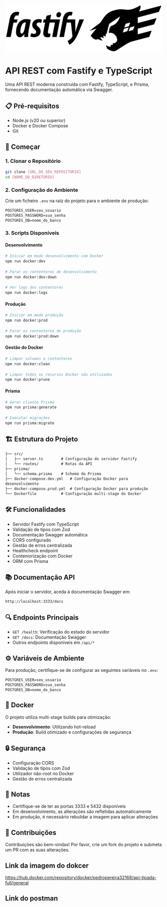 <div align="center"> <a href="https://fastify.dev/">
    <img
      src="https://github.com/fastify/graphics/raw/HEAD/fastify-landscape-outlined.svg"
      width="650"
      height="auto"
    />
  </a>
</div>

# API REST com Fastify e TypeScript

Uma API REST moderna construída com Fastify, TypeScript, e Prisma, fornecendo documentação automática via Swagger.

## 📋 Pré-requisitos

- Node.js (v20 ou superior)
- Docker e Docker Compose
- Git

## 🚀 Começar

### 1. Clonar o Repositório

```bash
git clone [URL_DO_SEU_REPOSITORIO]
cd [NOME_DO_DIRETORIO]
```

### 2. Configuração do Ambiente

Crie um ficheiro `.env` na raiz do projeto para o ambiente de produção:

```env
POSTGRES_USER=seu_usuario
POSTGRES_PASSWORD=sua_senha
POSTGRES_DB=nome_do_banco
```

### 3. Scripts Disponíveis

#### Desenvolvimento

```bash
# Iniciar em modo desenvolvimento com Docker
npm run docker:dev

# Parar os contentores de desenvolvimento
npm run docker:dev:down

# Ver logs dos contentores
npm run docker:logs
```

#### Produção

```bash
# Iniciar em modo produção
npm run docker:prod

# Parar os contentores de produção
npm run docker:prod:down
```

#### Gestão do Docker

```bash
# Limpar volumes e contentores
npm run docker:clean

# Limpar todos os recursos Docker não utilizados
npm run docker:prune
```

#### Prisma

```bash
# Gerar cliente Prisma
npm run prisma:generate

# Executar migrações
npm run prisma:migrate
```

## 🏗️ Estrutura do Projeto

```
├── src/
│   ├── server.ts        # Configuração do servidor Fastify
│   └── routes/          # Rotas da API
├── prisma/
│   └── schema.prisma    # Schema do Prisma
├── docker-compose.dev.yml   # Configuração Docker para desenvolvimento
├── docker-compose.prod.yml  # Configuração Docker para produção
└── Dockerfile           # Configuração multi-stage do Docker
```

## 🛠️ Funcionalidades

- Servidor Fastify com TypeScript
- Validação de tipos com Zod
- Documentação Swagger automática
- CORS configurado
- Gestão de erros centralizada
- Healthcheck endpoint
- Conteniorização com Docker
- ORM com Prisma

## 📚 Documentação API

Após iniciar o servidor, aceda à documentação Swagger em:

```
http://localhost:3333/docs
```

## 🔍 Endpoints Principais

- `GET /health`: Verificação do estado do servidor
- `GET /docs`: Documentação Swagger
- Outros endpoints disponíveis em `/api/*`

## ⚙️ Variáveis de Ambiente

Para produção, certifique-se de configurar as seguintes variáveis no `.env`:

```env
POSTGRES_USER=seu_usuario
POSTGRES_PASSWORD=sua_senha
POSTGRES_DB=nome_do_banco
```

## 🐳 Docker

O projeto utiliza multi-stage builds para otimização:

- **Desenvolvimento**: Utilizando hot-reload
- **Produção**: Build otimizado e configurações de segurança

## 🔒 Segurança

- Configuração CORS
- Validação de tipos com Zod
- Utilizador não-root no Docker
- Gestão de erros centralizada

## 📝 Notas

- Certifique-se de ter as portas 3333 e 5432 disponíveis
- Em desenvolvimento, as alterações são refletidas automaticamente
- Em produção, é necessário rebuildar a imagem para aplicar alterações

## 🤝 Contribuições

Contribuições são bem-vindas! Por favor, crie um fork do projeto e submeta um PR com as suas alterações.

## Link da imagem do dokcer

https://hub.docker.com/repository/docker/pedropereira32168/api-tipada-full/general

## Link do postman

